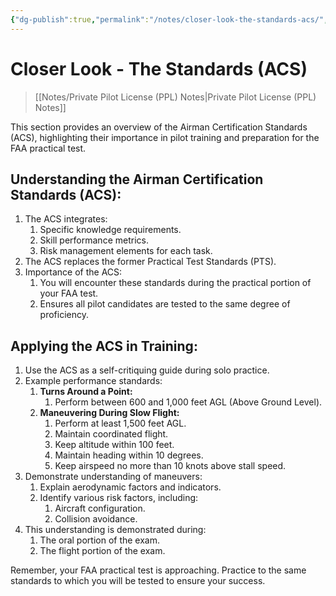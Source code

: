 ```yaml
---
{"dg-publish":true,"permalink":"/notes/closer-look-the-standards-acs/","title":"Closer Look - The Standards (ACS)","tags":["aviation","classnotes","closer-look"]}
---
```



# Closer Look - The Standards (ACS)
> [[Notes/Private Pilot License (PPL) Notes\|Private Pilot License (PPL) Notes]]

This section provides an overview of the Airman Certification Standards (ACS), highlighting their importance in pilot training and preparation for the FAA practical test.

## Understanding the Airman Certification Standards (ACS):

1. The ACS integrates:
    1. Specific knowledge requirements.
    2. Skill performance metrics.
    3. Risk management elements for each task.
2. The ACS replaces the former Practical Test Standards (PTS).
3. Importance of the ACS:
    1. You will encounter these standards during the practical portion of your FAA test.
    2. Ensures all pilot candidates are tested to the same degree of proficiency.

## Applying the ACS in Training:

1. Use the ACS as a self-critiquing guide during solo practice.
2. Example performance standards:
    1. **Turns Around a Point:**
        1. Perform between 600 and 1,000 feet AGL (Above Ground Level).
    2. **Maneuvering During Slow Flight:**
        1. Perform at least 1,500 feet AGL.
        2. Maintain coordinated flight.
        3. Keep altitude within 100 feet.
        4. Maintain heading within 10 degrees.
        5. Keep airspeed no more than 10 knots above stall speed.
3. Demonstrate understanding of maneuvers:
    1. Explain aerodynamic factors and indicators.
    2. Identify various risk factors, including:
        1. Aircraft configuration.
        2. Collision avoidance.
4. This understanding is demonstrated during:
    1. The oral portion of the exam.
    2. The flight portion of the exam.

Remember, your FAA practical test is approaching. Practice to the same standards to which you will be tested to ensure your success.